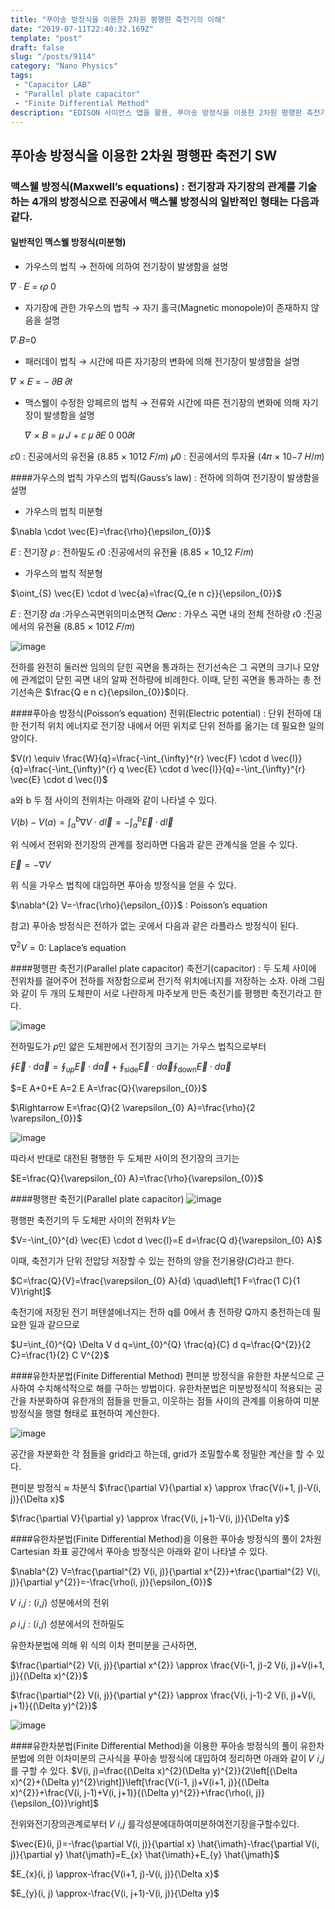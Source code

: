 ```yaml
---
title: "푸아송 방정식을 이용한 2차원 평행판 축전기의 이해"
date: "2019-07-11T22:40:32.169Z"
template: "post"
draft: false
slug: "/posts/9114"
category: "Nano Physics"
tags: 
 - "Capacitor LAB"
 - "Parallel plate capacitor"
 - "Finite Differential Method"
description: "EDISON 사이언스 앱을 활용, 푸아송 방정식을 이용한 2차원 평행판 축전기의 이해"
---
```


## 푸아송 방정식을 이용한 2차원 평행판 축전기 SW

### 맥스웰 방정식(Maxwell’s equations) : 전기장과 자기장의 관계를 기술하는 4개의 방정식으로 진공에서 맥스웰 방정식의 일반적인 형태는 다음과 같다.
#### 일반적인 맥스웰 방정식(미분형)
 
- 가우스의 법칙
→ 전하에 의하여 전기장이 발생함을 설명

 𝛻 ∙ 𝐸 = 𝜖𝜌 0

- 자기장에 관한 가우스의 법칙
→ 자기 홀극(Magnetic monopole)이 존재하지 않음을 설명

 𝛻∙𝐵=0

- 패러데이 법칙
→ 시간에 따른 자기장의 변화에 의해 전기장이 발생함을 설명

 𝛻 × 𝐸 = − 𝜕𝐵 𝜕𝑡

- 맥스웰이 수정한 앙페르의 법칙
→ 전류와 시간에 따른 전기장의 변화에 의해 자기장이 발생함을 설명
 
  𝛻 × 𝐵 = 𝜇 𝐽 + 𝜀 𝜇 𝜕𝐸 0 00𝜕𝑡
  

𝜀0 : 진공에서의 유전율 (8.85 × 1012 𝐹/𝑚) 
𝜇0 : 진공에서의 투자율 (4𝜋 × 10−7 𝐻/𝑚)

####가우스의 법칙
가우스의 법칙(Gauss’s law) : 전하에 의하여 전기장이 발생함을 설명

- 가우스의 법칙 미분형

$\nabla \cdot \vec{E}=\frac{\rho}{\epsilon_{0}}$

𝐸 : 전기장
𝜌 : 전하밀도
𝜖0 :진공에서의 유전율 (8.85 × 10_12 𝐹/𝑚)



- 가우스의 법칙 적분형

$\oint_{S} \vec{E} \cdot d \vec{a}=\frac{Q_{e n c}}{\epsilon_{0}}$

𝐸 : 전기장
𝑑𝑎 :가우스곡면위의미소면적
𝑄𝑒𝑛𝑐 : 가우스 곡면 내의 전체 전하량
𝜖0 :진공에서의 유전율 (8.85 × 1012 𝐹/𝑚)


![image](/media/POST/9114/0.jpg)

전하를 완전히 둘러싼 임의의 닫힌 곡면을 통과하는 전기선속은 그 곡면의 크기나 모양에 관계없이 닫힌 곡면 내의 알짜 전하량에 비례한다.
이때, 닫힌 곡면을 통과하는 총 전기선속은 $\frac{Q e n c}{\epsilon_{0}}$이다.


####푸아송 방정식(Poisson’s equation)
전위(Electric potential) : 단위 전하에 대한 전기적 위치 에너지로 전기장 내에서 어떤 위치로 단위 전하를 옮기는 데 필요한 일의 양이다.

$V(r) \equiv \frac{W}{q}=\frac{-\int_{\infty}^{r} \vec{F} \cdot d \vec{l}}{q}=\frac{-\int_{\infty}^{r} q \vec{E} \cdot d \vec{l}}{q}=-\int_{\infty}^{r} \vec{E} \cdot d \vec{l}$


a와 b 두 점 사이의 전위차는 아래와 같이 나타낼 수 있다.

$V(b)-V(a)=\int_{a}^{b} \nabla V \cdot d \vec{l}=-\int_{a}^{b} \vec{E} \cdot d \vec{l}$


위 식에서 전위와 전기장의 관계를 정리하면 다음과 같은 관계식을 얻을 수 있다.

$\vec{E}=-\nabla V$



위 식을 가우스 법칙에 대입하면 푸아송 방정식을 얻을 수 있다.



$\nabla^{2} V=-\frac{\rho}{\epsilon_{0}}$
: Poisson’s equation


참고) 푸아송 방정식은 전하가 없는 곳에서 다음과 같은 라플라스 방정식이 된다. 



$\nabla^{2} V=0$: Laplace’s equation





####평행판 축전기(Parallel plate capacitor)
축전기(capacitor) : 두 도체 사이에 전위차를 걸어주어 전하를 저장함으로써 전기적 위치에너지를 저장하는 소자. 아래 그림와 같이 두 개의 도체판이 서로 나란하게 마주보게 만든 축전기를 평행판 축전기라고 한다.

![image](/media/POST/9114/1.jpg)




전하밀도가 𝜌인 얇은 도체판에서 전기장의 크기는 가우스 법칙으로부터

$\oint \vec{E} \cdot d \vec{a}=\oint_{u p} \vec{E} \cdot d \vec{a}+\oint_{\text {side}} \vec{E} \cdot d \vec{a} \oint_{\text {down}} \vec{E} \cdot d \vec{a}$

$=E A+0+E A=2 E A=\frac{Q}{\varepsilon_{0}}$

$\Rightarrow E=\frac{Q}{2 \varepsilon_{0} A}=\frac{\rho}{2 \varepsilon_{0}}$

![image](/media/POST/9114/2.jpg)



따라서 반대로 대전된 평행한 두 도체판 사이의 전기장의 크기는

$E=\frac{Q}{\varepsilon_{0} A}=\frac{\rho}{\varepsilon_{0}}$




####평행판 축전기(Parallel plate capacitor)
![image](/media/POST/9114/3.jpg)


평행판 축전기의 두 도체판 사이의 전위차 𝑉는


$V=-\int_{0}^{d} \vec{E} \cdot d \vec{l}=E d=\frac{Q d}{\varepsilon_{0} A}$


 이때, 축전기가 단위 전압당 저장할 수 있는 전하의 양을 전기용량(𝐶)라고 한다. 
 
$C=\frac{Q}{V}=\frac{\varepsilon_{0} A}{d} \quad\left[1 F=\frac{1 C}{1 V}\right]$


축전기에 저장된 전기 퍼텐셜에너지는 전하 q를 0에서 총 전하량 Q까지 충전하는데 필요한 일과 같으므로

$U=\int_{0}^{Q} \Delta V d q=\int_{0}^{Q} \frac{q}{C} d q=\frac{Q^{2}}{2 C}=\frac{1}{2} C V^{2}$


####유한차분법(Finite Differential Method)
편미분 방정식을 유한한 차분식으로 근사하여 수치해석적으로 해를 구하는 방법이다.
유한차분법은 미분방정식이 적용되는 공간을 차분화하여 유한개의 점들을 만들고, 이웃하는 점들 사이의 관계를 이용하여 미분방정식을 행렬 형태로 표현하여 계산한다.

![image](/media/POST/9114/4.jpg)


공간을 차분화한 각 점들을 grid라고 하는데, grid가 조밀할수록 정밀한 계산을 할 수 있다.



편미분 방정식 ≈ 차분식 
$\frac{\partial V}{\partial x} \approx \frac{V(i+1, j)-V(i, j)}{\Delta x}$

$\frac{\partial V}{\partial y} \approx \frac{V(i, j+1)-V(i, j)}{\Delta y}$



####유한차분법(Finite Differential Method)을 이용한 푸아송 방정식의 풀이
2차원 Cartesian 좌표 공간에서 푸아송 방정식은 아래와 같이 나타낼 수 있다.


$\nabla^{2} V=\frac{\partial^{2} V(i, j)}{\partial x^{2}}+\frac{\partial^{2} V(i, j)}{\partial y^{2}}=-\frac{\rho(i, j)}{\epsilon_{0}}$


𝑉 𝑖,𝑗 : (𝑖,𝑗) 성분에서의 전위

𝜌 𝑖,𝑗 : (𝑖,𝑗) 성분에서의 전하밀도


   유한차분법에 의해 위 식의 이차 편미분을 근사하면,

$\frac{\partial^{2} V(i, j)}{\partial x^{2}} \approx \frac{V(i-1, j)-2 V(i, j)+V(i+1, j)}{(\Delta x)^{2}}$

$\frac{\partial^{2} V(i, j)}{\partial y^{2}} \approx \frac{V(i, j-1)-2 V(i, j)+V(i, j+1)}{(\Delta y)^{2}}$

![image](/media/POST/9114/5.jpg)





####유한차분법(Finite Differential Method)을 이용한 푸아송 방정식의 풀이
유한차분법에 의한 이차미분의 근사식을 푸아송 방정식에 대입하여 정리하면 아래와 같이 𝑉 𝑖,𝑗 를 구할 수 있다.
$V(i, j)=\frac{(\Delta x)^{2}(\Delta y)^{2}}{2\left[(\Delta x)^{2}+(\Delta y)^{2}\right]}\left[\frac{V(i-1, j)+V(i+1, j)}{(\Delta x)^{2}}+\frac{V(i, j-1)+V(i, j+1)}{(\Delta y)^{2}}+\frac{\rho(i, j)}{\epsilon_{0}}\right]$


전위와전기장의관계로부터 𝑉 𝑖,𝑗 를각성분에대하여미분하여전기장을구할수있다.

$\vec{E}(i, j)=-\frac{\partial V(i, j)}{\partial x} \hat{\imath}-\frac{\partial V(i, j)}{\partial y} \hat{\jmath}=E_{x} \hat{\imath}+E_{y} \hat{\jmath}$

$E_{x}(i, j) \approx-\frac{V(i+1, j)-V(i, j)}{\Delta x}$

$E_{y}(i, j) \approx-\frac{V(i, j+1)-V(i, j)}{\Delta y}$